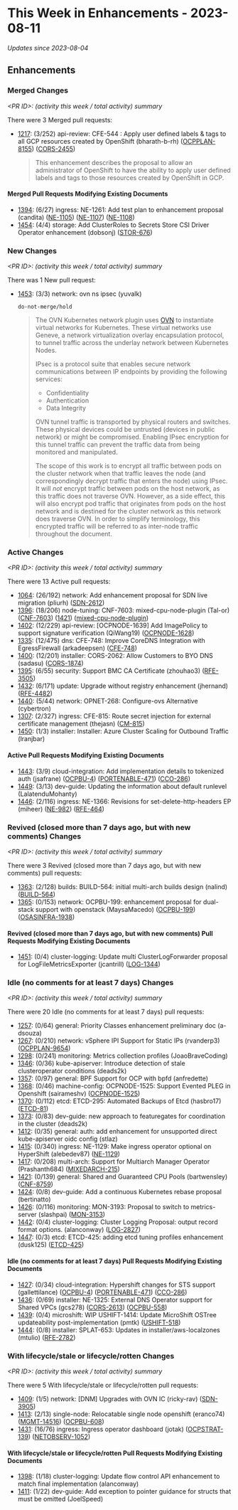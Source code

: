 # This Week in Enhancements - 2023-08-11

*Updates since 2023-08-04*


## Enhancements

### Merged Changes

*&lt;PR ID&gt;: (activity this week / total activity) summary*

There were 3 Merged pull requests:

- [1217](https://github.com/openshift/enhancements/pull/1217): (3/252) api-review: CFE-544 : Apply user defined labels & tags to all GCP resources created by OpenShift (bharath-b-rh) ([OCPPLAN-8155](https://issues.redhat.com/browse/OCPPLAN-8155)) ([CORS-2455](https://issues.redhat.com/browse/CORS-2455))

  > This enhancement describes the proposal to allow an administrator of OpenShift to
  > have the ability to apply user defined labels and tags to those resources created
  > by OpenShift in GCP.


#### Merged Pull Requests Modifying Existing Documents

- [1394](https://github.com/openshift/enhancements/pull/1394): (6/27) ingress: NE-1261: Add test plan to enhancement proposal (candita) ([NE-1105](https://issues.redhat.com/browse/NE-1105)) ([NE-1107](https://issues.redhat.com/browse/NE-1107)) ([NE-1108](https://issues.redhat.com/browse/NE-1108))
- [1454](https://github.com/openshift/enhancements/pull/1454): (4/4) storage: Add ClusterRoles to Secrets Store CSI Driver Operator enhancement (dobsonj) ([STOR-676](https://issues.redhat.com/browse/STOR-676))

### New Changes

*&lt;PR ID&gt;: (activity this week / total activity) summary*

There was 1 New pull request:

- [1453](https://github.com/openshift/enhancements/pull/1453): (3/3) network: ovn ns ipsec (yuvalk)

  `do-not-merge/hold`

  > The OVN Kubernetes network plugin uses [OVN](https://www.ovn.org) to instantiate
  > virtual networks for Kubernetes. These virtual networks use Geneve, a network
  > virtualization overlay encapsulation protocol, to tunnel traffic across the
  > underlay network between Kubernetes Nodes.
  >
  > IPsec is a protocol suite that enables secure network communications between
  > IP endpoints by providing the following services:
  > - Confidentiality
  > - Authentication
  > - Data Integrity
  >
  > OVN tunnel traffic is transported by physical routers and switches. These
  > physical devices could be untrusted (devices in public network) or might be
  > compromised. Enabling IPsec encryption for this tunnel traffic can prevent the
  > traffic data from being monitored and manipulated.
  >
  > The scope of this work is to encrypt all traffic between pods on the cluster
  > network when that traffic leaves the node (and correspondingly decrypt traffic
  > that enters the node) using IPsec. It will *not* encrypt traffic between pods on
  > the host network, as this traffic does not traverse OVN. However, as a side
  > effect, this will also encrypt pod traffic that originates from pods on the host
  > network and is destined for the cluster network as this network does traverse
  > OVN. In order to simplify terminology, this encrypted traffic will be referred
  > to as inter-node traffic throughout the document.


### Active Changes

*&lt;PR ID&gt;: (activity this week / total activity) summary*

There were 13 Active pull requests:

- [1064](https://github.com/openshift/enhancements/pull/1064): (26/192) network: Add enhancement proposal for SDN live migration (pliurh) ([SDN-2612](https://issues.redhat.com/browse/SDN-2612))
- [1396](https://github.com/openshift/enhancements/pull/1396): (18/206) node-tuning: CNF-7603: mixed-cpu-node-plugin (Tal-or) ([CNF-7603](https://issues.redhat.com/browse/CNF-7603)) ([1421](https://github.com/openshift/enhancements/pull/1421)) ([mixed-cpu-node-plugin](https://github.com/openshift-kni/mixed-cpu-node-plugin))
- [1402](https://github.com/openshift/enhancements/pull/1402): (12/229) api-review: [OCPNODE-1639] Add ImagePolicy to support signature verification (QiWang19) ([OCPNODE-1628](https://issues.redhat.com/browse/OCPNODE-1628))
- [1335](https://github.com/openshift/enhancements/pull/1335): (12/475) dns:  CFE-748: Improve CoreDNS Integration with EgressFirewall (arkadeepsen) ([CFE-748](https://issues.redhat.com/browse/CFE-748))
- [1400](https://github.com/openshift/enhancements/pull/1400): (12/201) installer: CORS-2062: Allow Customers to BYO DNS (sadasu) ([CORS-1874](https://issues.redhat.com/browse/CORS-1874))
- [1395](https://github.com/openshift/enhancements/pull/1395): (6/55) security: Support BMC CA Certificate (zhouhao3) ([RFE-3505](https://issues.redhat.com/browse/RFE-3505))
- [1432](https://github.com/openshift/enhancements/pull/1432): (6/171) update: Upgrade without registry enhancement (jhernand) ([RFE-4482](https://issues.redhat.com/browse/RFE-4482))
- [1440](https://github.com/openshift/enhancements/pull/1440): (5/44) network: OPNET-268: Configure-ovs Alternative (cybertron)
- [1307](https://github.com/openshift/enhancements/pull/1307): (2/327) ingress: CFE-815: Route secret injection for external certificate management (thejasn) ([CM-815](https://issues.redhat.com/browse/CM-815))
- [1450](https://github.com/openshift/enhancements/pull/1450): (1/3) installer: Installer: Azure Cluster Scaling for Outbound Traffic (lranjbar)

#### Active Pull Requests Modifying Existing Documents

- [1443](https://github.com/openshift/enhancements/pull/1443): (3/9) cloud-integration: Add implementation details to tokenized auth (jsafrane) ([OCPBU-4](https://issues.redhat.com/browse/OCPBU-4)) ([PORTENABLE-471](https://issues.redhat.com/browse/PORTENABLE-471)) ([CCO-286](https://issues.redhat.com/browse/CCO-286))
- [1449](https://github.com/openshift/enhancements/pull/1449): (3/13) dev-guide: Updating the information about default runlevel (LalatenduMohanty)
- [1446](https://github.com/openshift/enhancements/pull/1446): (2/116) ingress: NE-1366: Revisions for set-delete-http-headers EP (miheer) ([NE-982](https://issues.redhat.com/browse/NE-982)) ([RFE-464](https://issues.redhat.com/browse/RFE-464))

### Revived (closed more than 7 days ago, but with new comments) Changes

*&lt;PR ID&gt;: (activity this week / total activity) summary*

There were 3 Revived (closed more than 7 days ago, but with new comments) pull requests:

- [1363](https://github.com/openshift/enhancements/pull/1363): (2/128) builds: BUILD-564: initial multi-arch builds design (nalind) ([BUILD-564](https://issues.redhat.com/browse/BUILD-564))
- [1365](https://github.com/openshift/enhancements/pull/1365): (0/153) network: OCPBU-199: enhancement proposal for dual-stack support with openstack (MaysaMacedo) ([OCPBU-199](https://issues.redhat.com/browse/OCPBU-199)) ([OSASINFRA-1938](https://issues.redhat.com/browse/OSASINFRA-1938))

#### Revived (closed more than 7 days ago, but with new comments) Pull Requests Modifying Existing Documents

- [1451](https://github.com/openshift/enhancements/pull/1451): (0/4) cluster-logging: Update multi ClusterLogForwarder proposal for LogFileMetricsExporter (jcantrill) ([LOG-1344](https://issues.redhat.com/browse/LOG-1344))

### Idle (no comments for at least 7 days) Changes

*&lt;PR ID&gt;: (activity this week / total activity) summary*

There were 20 Idle (no comments for at least 7 days) pull requests:

- [1257](https://github.com/openshift/enhancements/pull/1257): (0/64) general: Priority Classes enhancement preliminary doc (a-dsouza)
- [1267](https://github.com/openshift/enhancements/pull/1267): (0/210) network: vSphere IPI Support for Static IPs (rvanderp3) ([OCPPLAN-9654](https://issues.redhat.com/browse/OCPPLAN-9654))
- [1298](https://github.com/openshift/enhancements/pull/1298): (0/241) monitoring: Metrics collection profiles (JoaoBraveCoding)
- [1346](https://github.com/openshift/enhancements/pull/1346): (0/36) kube-apiserver: Introduce detection of stale clusteroperator conditions (deads2k)
- [1357](https://github.com/openshift/enhancements/pull/1357): (0/97) general: BPF Support for OCP with bpfd (anfredette)
- [1368](https://github.com/openshift/enhancements/pull/1368): (0/46) machine-config: OCPNODE-1525: Support Evented PLEG in Openshift (sairameshv) ([OCPNODE-1525](https://issues.redhat.com/browse/OCPNODE-1525))
- [1370](https://github.com/openshift/enhancements/pull/1370): (0/112) etcd: ETCD-295: Automated Backups of Etcd (hasbro17) ([ETCD-81](https://issues.redhat.com/browse/ETCD-81))
- [1373](https://github.com/openshift/enhancements/pull/1373): (0/83) dev-guide: new approach to featuregates for coordination in the cluster (deads2k)
- [1412](https://github.com/openshift/enhancements/pull/1412): (0/35) general: auth: add enhancement for unsupported direct kube-apiserver oidc config (stlaz)
- [1415](https://github.com/openshift/enhancements/pull/1415): (0/340) ingress: NE-1129: Make ingress operator optional on HyperShift (alebedev87) ([NE-1129](https://issues.redhat.com/browse/NE-1129))
- [1417](https://github.com/openshift/enhancements/pull/1417): (0/208) multi-arch: Support for Multiarch Manager Operator (Prashanth684) ([MIXEDARCH-215](https://issues.redhat.com/browse/MIXEDARCH-215))
- [1421](https://github.com/openshift/enhancements/pull/1421): (0/139) general: Shared and Guaranteed CPU Pools (bartwensley) ([CNF-8759](https://issues.redhat.com/browse/CNF-8759))
- [1424](https://github.com/openshift/enhancements/pull/1424): (0/8) dev-guide: Add a continuous Kubernetes rebase proposal (bertinatto)
- [1426](https://github.com/openshift/enhancements/pull/1426): (0/116) monitoring: MON-3193: Proposal to switch to metrics-server (slashpai) ([MON-3153](https://issues.redhat.com/browse/MON-3153))
- [1442](https://github.com/openshift/enhancements/pull/1442): (0/4) cluster-logging: Cluster Logging Proposal: output record format options. (alanconway) ([LOG-2827](https://issues.redhat.com/browse/LOG-2827))
- [1447](https://github.com/openshift/enhancements/pull/1447): (0/3) etcd: ETCD-425: adding etcd tuning profiles enhancement (dusk125) ([ETCD-425](https://issues.redhat.com/browse/ETCD-425))

#### Idle (no comments for at least 7 days) Pull Requests Modifying Existing Documents

- [1427](https://github.com/openshift/enhancements/pull/1427): (0/34) cloud-integration: Hypershift changes for STS support (gallettilance) ([OCPBU-4](https://issues.redhat.com/browse/OCPBU-4)) ([PORTENABLE-471](https://issues.redhat.com/browse/PORTENABLE-471)) ([CCO-286](https://issues.redhat.com/browse/CCO-286))
- [1436](https://github.com/openshift/enhancements/pull/1436): (0/69) installer: NE-1325: External DNS Operator support for Shared VPCs (gcs278) ([CORS-2613](https://issues.redhat.com/browse/CORS-2613)) ([OCPBU-558](https://issues.redhat.com/browse/OCPBU-558))
- [1439](https://github.com/openshift/enhancements/pull/1439): (0/4) microshift: WIP USHIFT-1414: Update MicroShift OSTree updateability post-implementation (pmtk) ([USHIFT-518](https://issues.redhat.com/browse/USHIFT-518))
- [1444](https://github.com/openshift/enhancements/pull/1444): (0/8) installer: SPLAT-653: Updates in installer/aws-localzones (mtulio) ([RFE-2782](https://issues.redhat.com/browse/RFE-2782))

### With lifecycle/stale or lifecycle/rotten Changes

*&lt;PR ID&gt;: (activity this week / total activity) summary*

There were 5 With lifecycle/stale or lifecycle/rotten pull requests:

- [1409](https://github.com/openshift/enhancements/pull/1409): (1/5) network: [DNM] Upgrades with OVN IC (ricky-rav) ([SDN-3905](https://issues.redhat.com/browse/SDN-3905))
- [1413](https://github.com/openshift/enhancements/pull/1413): (2/13) single-node: Relocatable single node openshift (eranco74) ([MGMT-14516](https://issues.redhat.com/browse/MGMT-14516)) ([OCPBU-608](https://issues.redhat.com/browse/OCPBU-608))
- [1431](https://github.com/openshift/enhancements/pull/1431): (16/76) ingress: Ingress operator dashboard (jotak) ([OCPSTRAT-139](https://issues.redhat.com/browse/OCPSTRAT-139)) ([NETOBSERV-1052](https://issues.redhat.com/browse/NETOBSERV-1052))

#### With lifecycle/stale or lifecycle/rotten Pull Requests Modifying Existing Documents

- [1398](https://github.com/openshift/enhancements/pull/1398): (1/18) cluster-logging: Update flow control API enhancement to match final implementation (alanconway)
- [1411](https://github.com/openshift/enhancements/pull/1411): (1/22) dev-guide: Add exception to pointer guidance for structs that must be omitted (JoelSpeed)
